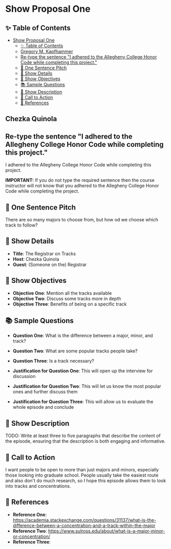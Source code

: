 # Show Proposal One

## ✨ Table of Contents

<!---toc start-->

* [Show Proposal One](#show-proposal-one)
  * [✨ Table of Contents](#-table-of-contents)
  * [Gregory M. Kapfhammer](#gregory-m-kapfhammer)
  * [Re-type the sentence "I adhered to the Allegheny College Honor Code while completing this project."](#re-type-the-sentence-i-adhered-to-the-allegheny-college-honor-code-while-completing-this-project)
  * [🏁 One Sentence Pitch](#-one-sentence-pitch)
  * [🔬 Show Details](#-show-details)
  * [📝 Show Objectives](#-show-objectives)
  * [📚 Sample Questions](#-sample-questions)
  * [🎉 Show Description](#-show-description)
  * [📢 Call to Action](#-call-to-action)
  * [🦜 References](#-references)

<!---toc end-->

## Chezka Quinola

## Re-type the sentence "I adhered to the Allegheny College Honor Code while completing this project."

I adhered to the Allegheny College Honor Code while completing this project.


**IMPORTANT:** If you do not type the required sentence then the course
instructor will not know that you adhered to the Allegheny College Honor Code
while completing the project.

## 🏁 One Sentence Pitch

There are so many majors to choose from, but how od we choose which track to follow?

## 🔬 Show Details

- **Title**: The Registrar on Tracks
- **Host**: Chezka Quinola
- **Guest**: (Someone on the) Registrar

## 📝 Show Objectives

- **Objective One**: Mention all the tracks available
- **Objective Two**: Discuss some tracks more in depth
- **Objective Three**: Benefits of being on a specific track

## 📚 Sample Questions

- **Question One**: What is the difference between a major, minor, and track?
- **Question Two**: What are some popular tracks people take?
- **Question Three**: Is a track necessary?

- **Justification for Question One**: This will open up the interview for discussion
- **Justification for Question Two**: This will let us know the most popular ones and further discuss them
- **Justification for Question Three**: This will allow us to evaluate the whole episode and conclude

## 🎉 Show Description

TODO: Write at least three to five paragraphs that describe the content of the
episode, ensuring that the description is both engaging and informative.


## 📢 Call to Action

I want people to be open to more than just majors and minors, especially those looking into graduate school. People usually take the easiest route and also don't do much research, so I hope this episode allows them to look into tracks and concentrations.

## 🦜 References

- **Reference One**: <https://academia.stackexchange.com/questions/31137/what-is-the-difference-between-a-concentration-and-a-track-within-the-major>
- **Reference Two**: <https://www.sulross.edu/about/what-is-a-major-minor-or-concentration/>
- **Reference Three**:
